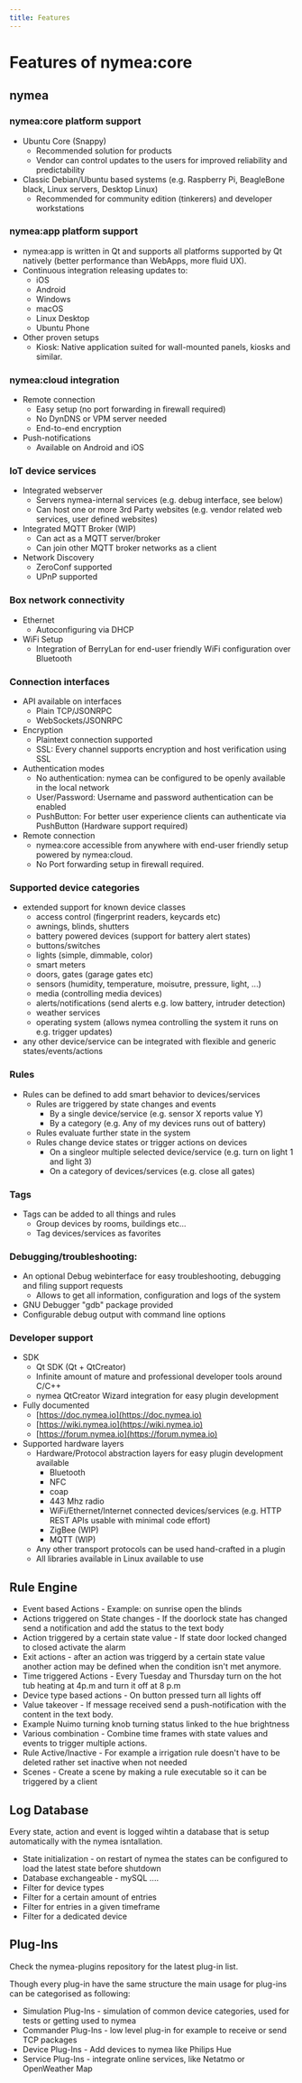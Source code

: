 ```yaml
---
title: Features
---
```


# Features of nymea:core

## nymea

### nymea:core platform support

* Ubuntu Core (Snappy)
    * Recommended solution for products
    * Vendor can control updates to the users for improved reliability and predictability
* Classic Debian/Ubuntu based systems (e.g. Raspberry Pi, BeagleBone black, Linux servers, Desktop Linux)
    * Recommended for community edition (tinkerers) and developer workstations

### nymea:app platform support
* nymea:app is written in Qt and supports all platforms supported by Qt natively (better performance than WebApps, more fluid UX).
* Continuous integration releasing updates to:
    * iOS
    * Android
    * Windows
    * macOS
    * Linux Desktop
    * Ubuntu Phone
* Other proven setups
    * Kiosk: Native application suited for wall-mounted panels, kiosks and similar.

### nymea:cloud integration
* Remote connection
    * Easy setup (no port forwarding in firewall required)
    * No DynDNS or VPM server needed
    * End-to-end encryption
* Push-notifications
    * Available on Android and iOS

### IoT device services
* Integrated webserver
    * Servers nymea-internal services (e.g. debug interface, see below)
    * Can host one or more 3rd Party websites (e.g. vendor related web services, user defined websites)
* Integrated MQTT Broker (WIP)
    * Can act as a MQTT server/broker
    * Can join other MQTT broker networks as a client
* Network Discovery 
    * ZeroConf supported
    * UPnP supported

### Box network connectivity
* Ethernet
    * Autoconfiguring via DHCP
* WiFi Setup
    * Integration of BerryLan for end-user friendly WiFi configuration over Bluetooth

### Connection interfaces
*  API available on interfaces
    * Plain TCP/JSONRPC
    * WebSockets/JSONRPC
* Encryption
    * Plaintext connection supported
    * SSL: Every channel supports encryption and host verification using SSL
* Authentication modes
    * No authentication: nymea can be configured to be openly available in the local network
    * User/Password: Username and password authentication can be enabled
    * PushButton: For better user experience clients can authenticate via PushButton (Hardware support required)
* Remote connection
    * nymea:core accessible from anywhere with end-user friendly setup powered by nymea:cloud.
    * No Port forwarding setup in firewall required.

### Supported device categories
* extended support for known device classes
    * access control (fingerprint readers, keycards etc)
    * awnings, blinds, shutters
    * battery powered devices (support for battery alert states)
    * buttons/switches
    * lights (simple, dimmable, color)
    * smart meters
    * doors, gates (garage gates etc)
    * sensors (humidity, temperature, moisutre, pressure, light, ...)
    * media (controlling media devices)
    * alerts/notifications (send alerts e.g. low battery, intruder detection)
    * weather services
    * operating system (allows nymea controlling the system it runs on e.g. trigger updates)
* any other device/service can be integrated with flexible and generic states/events/actions

### Rules
* Rules can be defined to add smart behavior to devices/services
    * Rules are triggered by state changes and events
        * By a single device/service (e.g. sensor X reports value Y)
        * By a category (e.g. Any of my devices runs out of battery)
    * Rules evaluate further state in the system
    * Rules change device states or trigger actions on devices
        * On a singleor multiple selected device/service (e.g. turn on light 1 and light 3)
        * On a category of devices/services (e.g. close all gates)

### Tags 
* Tags can be added to all things and rules 
    * Group devices by rooms, buildings etc...
    * Tag devices/services as favorites

### Debugging/troubleshooting:
* An optional Debug webinterface for easy troubleshooting, debugging and filing support requests
    * Allows to get all information, configuration and logs of the system
* GNU Debugger "gdb" package provided
* Configurable debug output with command line options

### Developer support
* SDK
    * Qt SDK (Qt + QtCreator)
    * Infinite amount of mature and professional developer tools around C/C++
    * nymea QtCreator Wizard integration for easy plugin development
* Fully documented
    * [https://doc.nymea.io](https://doc.nymea.io)
    * [https://wiki.nymea.io](https://wiki.nymea.io)
    * [https://forum.nymea.io](https://forum.nymea.io)
* Supported hardware layers
    * Hardware/Protocol abstraction layers for easy plugin development available
        * Bluetooth
        * NFC
        * coap
        * 443 Mhz radio
        * WiFi/Ethernet/Internet connected devices/services (e.g. HTTP REST APIs usable with minimal code effort)
        * ZigBee (WIP)
        * MQTT (WIP)
    * Any other transport protocols can be used hand-crafted in a plugin
    * All libraries available in Linux available to use

## Rule Engine
* Event based Actions - Example: on sunrise open the blinds
* Actions triggered on State changes - If the doorlock state has changed send a notification and add the status to the text body
* Action triggered by a certain state value - If state door locked changed to closed activate the alarm  
* Exit actions - after an action was triggerd by a certain state value another action may be defined when the condition isn't met anymore.
* Time triggered Actions - Every Tuesday and Thursday turn on the hot tub heating at 4p.m and turn it off at 8 p.m
* Device type based actions - On button pressed turn all lights off
* Value takeover - If message received send a push-notification with the content in the text body.
* Example Nuimo turning knob turning status linked to the hue brightness
* Various combination - Combine time frames with state values and events to trigger multiple actions.
* Rule Active/Inactive - For example a irrigation rule doesn't have to be deleted rather set inactive when not needed
* Scenes - Create a scene by making a rule executable so it can be triggered by a client

## Log Database
Every state, action and event is logged wihtin a database that is setup automatically with the nymea isntallation.

* State initialization - on restart of nymea the states can be configured to load the latest state before shutdown
* Database exchangeable - mySQL ....
* Filter for device types
* Filter for a certain amount of entries
* Filter for entries in a given timeframe
* Filter for a dedicated device

## Plug-Ins
Check the nymea-plugins repository for the latest plug-in list.

Though every plug-in have the same structure the main usage for plug-ins can be categorised as following:

* Simulation Plug-Ins - simulation of common device categories, used for tests or getting used to nymea
* Commander Plug-Ins - low level plug-in for example to receive or send TCP packages
* Device Plug-Ins - Add devices to nymea like Philips Hue
* Service Plug-Ins - integrate online services, like Netatmo or OpenWeather Map